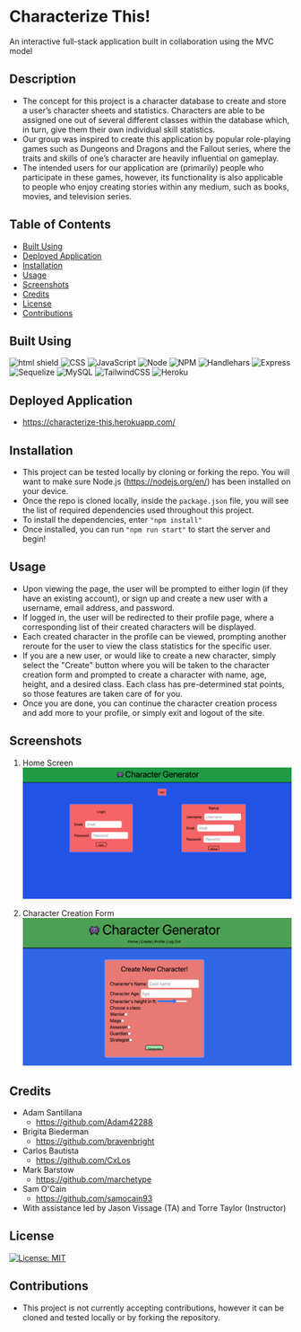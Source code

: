 # Characterize This!

An interactive full-stack application built in collaboration using the MVC model

## Description

- The concept for this project is a character database to create and store a user’s character sheets and statistics. Characters are able to be assigned one out of several different classes within the database which, in turn, give them their own individual skill statistics.
- Our group was inspired to create this application by popular role-playing games such as Dungeons and Dragons and the Fallout series, where the traits and skills of one’s character are heavily influential on gameplay.
- The intended users for our application are (primarily) people who participate in these games, however, its functionality is also applicable to people who enjoy creating stories within any medium, such as books, movies, and television series.

## Table of Contents

- [Built Using](#built-using)
- [Deployed Application](#deployed-application)
- [Installation](#installation)
- [Usage](#usage)
- [Screenshots](#screenshots)
- [Credits](#credits)
- [License](#license)
- [Contributions](#contributions)

## Built Using

![html shield](https://img.shields.io/badge/HTML5-E34F26?style=for-the-badge&logo=html5&logoColor=white) ![CSS](https://img.shields.io/badge/CSS3-1572B6?style=for-the-badge&logo=css3&logoColor=white) ![JavaScript](https://img.shields.io/badge/JavaScript-323330?style=for-the-badge&logo=javascript&logoColor=F7DF1E) ![Node](https://img.shields.io/badge/Node.js-339933?style=for-the-badge&logo=nodedotjs&logoColor=white) ![NPM](https://img.shields.io/badge/npm-CB3837?style=for-the-badge&logo=npm&logoColor=white) ![Handlehars](https://img.shields.io/badge/Handlebars.js-f0772b?style=for-the-badge&logo=handlebarsdotjs&logoColor=black) ![Express](https://img.shields.io/badge/Express.js-000000?style=for-the-badge&logo=express&logoColor=white) ![Sequelize](https://img.shields.io/badge/Sequelize-52B0E7?style=for-the-badge&logo=Sequelize&logoColor=white) ![MySQL](https://img.shields.io/badge/MySQL-005C84?style=for-the-badge&logo=mysql&logoColor=white) ![TailwindCSS](https://img.shields.io/badge/Tailwind_CSS-38B2AC?style=for-the-badge&logo=tailwind-css&logoColor=white) ![Heroku](https://img.shields.io/badge/Heroku-430098?style=for-the-badge&logo=heroku&logoColor=white)

## Deployed Application

- https://characterize-this.herokuapp.com/

## Installation

- This project can be tested locally by cloning or forking the repo. You will want to make sure Node.js (https://nodejs.org/en/) has been installed on your device.
- Once the repo is cloned locally, inside the `package.json` file, you will see the list of required dependencies used throughout this project.
- To install the dependencies, enter `"npm install"`
- Once installed, you can run `"npm run start"` to start the server and begin!

## Usage

- Upon viewing the page, the user will be prompted to either login (if they have an existing account), or sign up and create a new user with a username, email address, and password.
- If logged in, the user will be redirected to their profile page, where a corresponding list of their created characters will be displayed.
- Each created character in the profile can be viewed, prompting another reroute for the user to view the class statistics for the specific user.
- If you are a new user, or would like to create a new character, simply select the "Create" button where you will be taken to the character creation form and prompted to create a character with name, age, height, and a desired class. Each class has pre-determined stat points, so those features are taken care of for you.
- Once you are done, you can continue the character creation process and add more to your profile, or simply exit and logout of the site.

## Screenshots

1. Home Screen
   ![Application Home Page](./assets/images/home_screenshot.png)

2. Character Creation Form
   ![Character Creation Form](./assets/images/character-form.png)

## Credits

- Adam Santillana
  - https://github.com/Adam42288
- Brigita Biederman
  - https://github.com/bravenbright
- Carlos Bautista
  - https://github.com/CxLos
- Mark Barstow
  - https://github.com/marchetype
- Sam O'Cain
  - https://github.com/samocain93
- With assistance led by Jason Vissage (TA) and Torre Taylor (Instructor)

## License

[![License: MIT](https://img.shields.io/badge/License-MIT-yellow.svg)](https://opensource.org/licenses/MIT)

## Contributions

- This project is not currently accepting contributions, however it can be cloned and tested locally or by forking the repository.
